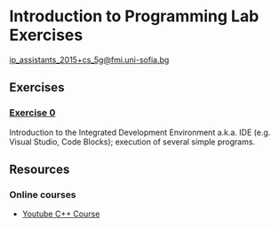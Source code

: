 Introduction to Programming Lab Exercises
=========================================

<ip_assistants_2015+cs_5g@fmi.uni-sofia.bg>

Exercises
---------

### [Exercise 0](exercises/exercise0)

Introduction to the Integrated Development Environment a.k.a. IDE (e.g.
Visual Studio, Code Blocks); execution of several simple programs.

Resources
---------

### Online courses

-   [Youtube C++
    Course](https://www.youtube.com/watch?v=l8UeoizDLJw&list=PL71DAFD8C68FD9013&index=1)

